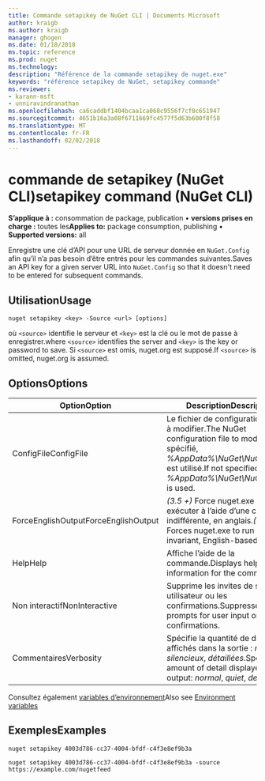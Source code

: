 ```yaml
---
title: Commande setapikey de NuGet CLI | Documents Microsoft
author: kraigb
ms.author: kraigb
manager: ghogen
ms.date: 01/18/2018
ms.topic: reference
ms.prod: nuget
ms.technology: 
description: "Référence de la commande setapikey de nuget.exe"
keywords: "référence setapikey de NuGet, setapikey commande"
ms.reviewer:
- karann-msft
- unniravindranathan
ms.openlocfilehash: ca6caddbf1404bcaa1ca068c9556f7cf0c651947
ms.sourcegitcommit: 4651b16a3a08f6711669fc4577f5d63b600f8f58
ms.translationtype: MT
ms.contentlocale: fr-FR
ms.lasthandoff: 02/02/2018
---
```

# <a name="setapikey-command-nuget-cli"></a><span data-ttu-id="1beb3-104">commande de setapikey (NuGet CLI)</span><span class="sxs-lookup"><span data-stu-id="1beb3-104">setapikey command (NuGet CLI)</span></span>

<span data-ttu-id="1beb3-105">**S’applique à :** consommation de package, publication &bullet; **versions prises en charge :** toutes les</span><span class="sxs-lookup"><span data-stu-id="1beb3-105">**Applies to:** package consumption, publishing &bullet; **Supported versions:** all</span></span>

<span data-ttu-id="1beb3-106">Enregistre une clé d’API pour une URL de serveur donnée en `NuGet.Config` afin qu’il n’a pas besoin d’être entrés pour les commandes suivantes.</span><span class="sxs-lookup"><span data-stu-id="1beb3-106">Saves an API key for a given server URL into `NuGet.Config` so that it doesn't need to be entered for subsequent commands.</span></span>

## <a name="usage"></a><span data-ttu-id="1beb3-107">Utilisation</span><span class="sxs-lookup"><span data-stu-id="1beb3-107">Usage</span></span>

```cli
nuget setapikey <key> -Source <url> [options]
```

<span data-ttu-id="1beb3-108">où `<source>` identifie le serveur et `<key>` est la clé ou le mot de passe à enregistrer.</span><span class="sxs-lookup"><span data-stu-id="1beb3-108">where `<source>` identifies the server and `<key>` is the key or password to save.</span></span> <span data-ttu-id="1beb3-109">Si `<source>` est omis, nuget.org est supposé.</span><span class="sxs-lookup"><span data-stu-id="1beb3-109">If `<source>` is omitted, nuget.org is assumed.</span></span>

## <a name="options"></a><span data-ttu-id="1beb3-110">Options</span><span class="sxs-lookup"><span data-stu-id="1beb3-110">Options</span></span>

| <span data-ttu-id="1beb3-111">Option</span><span class="sxs-lookup"><span data-stu-id="1beb3-111">Option</span></span> | <span data-ttu-id="1beb3-112">Description</span><span class="sxs-lookup"><span data-stu-id="1beb3-112">Description</span></span> |
| --- | --- |
| <span data-ttu-id="1beb3-113">ConfigFile</span><span class="sxs-lookup"><span data-stu-id="1beb3-113">ConfigFile</span></span> | <span data-ttu-id="1beb3-114">Le fichier de configuration NuGet à modifier.</span><span class="sxs-lookup"><span data-stu-id="1beb3-114">The NuGet configuration file to modify.</span></span> <span data-ttu-id="1beb3-115">Si non spécifié, *%AppData%\NuGet\NuGet.Config* est utilisé.</span><span class="sxs-lookup"><span data-stu-id="1beb3-115">If not specified, *%AppData%\NuGet\NuGet.Config* is used.</span></span> |
| <span data-ttu-id="1beb3-116">ForceEnglishOutput</span><span class="sxs-lookup"><span data-stu-id="1beb3-116">ForceEnglishOutput</span></span> | <span data-ttu-id="1beb3-117">*(3.5 +)*  Force nuget.exe pour exécuter à l’aide d’une culture dite indifférente, en anglais.</span><span class="sxs-lookup"><span data-stu-id="1beb3-117">*(3.5+)* Forces nuget.exe to run using an invariant, English-based culture.</span></span> |
| <span data-ttu-id="1beb3-118">Help</span><span class="sxs-lookup"><span data-stu-id="1beb3-118">Help</span></span> | <span data-ttu-id="1beb3-119">Affiche l’aide de la commande.</span><span class="sxs-lookup"><span data-stu-id="1beb3-119">Displays help information for the command.</span></span> |
| <span data-ttu-id="1beb3-120">Non interactif</span><span class="sxs-lookup"><span data-stu-id="1beb3-120">NonInteractive</span></span> | <span data-ttu-id="1beb3-121">Supprime les invites de saisie utilisateur ou les confirmations.</span><span class="sxs-lookup"><span data-stu-id="1beb3-121">Suppresses prompts for user input or confirmations.</span></span> |
| <span data-ttu-id="1beb3-122">Commentaires</span><span class="sxs-lookup"><span data-stu-id="1beb3-122">Verbosity</span></span> | <span data-ttu-id="1beb3-123">Spécifie la quantité de détails affichés dans la sortie : *normal*, *silencieux*, *détaillées*.</span><span class="sxs-lookup"><span data-stu-id="1beb3-123">Specifies the amount of detail displayed in the output: *normal*, *quiet*, *detailed*.</span></span> |

<span data-ttu-id="1beb3-124">Consultez également [variables d’environnement](cli-ref-environment-variables.md)</span><span class="sxs-lookup"><span data-stu-id="1beb3-124">Also see [Environment variables](cli-ref-environment-variables.md)</span></span>

## <a name="examples"></a><span data-ttu-id="1beb3-125">Exemples</span><span class="sxs-lookup"><span data-stu-id="1beb3-125">Examples</span></span>

```cli
nuget setapikey 4003d786-cc37-4004-bfdf-c4f3e8ef9b3a

nuget setapikey 4003d786-cc37-4004-bfdf-c4f3e8ef9b3a -source https://example.com/nugetfeed
```
